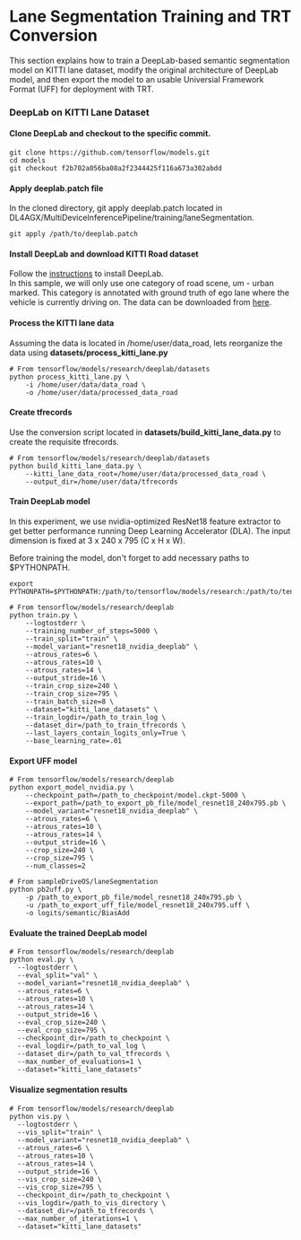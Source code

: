 # Lane Segmentation Training and TRT Conversion

This section explains how to train a DeepLab-based semantic segmentation model on KITTI lane dataset, modify the original architecture of DeepLab model, and then export the model to an usable Universial Framework Format (UFF) for deployment with TRT.

### DeepLab on KITTI Lane Dataset
#### Clone DeepLab and checkout to the specific commit.
```Shell
git clone https://github.com/tensorflow/models.git
cd models
git checkout f2b702a056ba08a2f2344425f116a673a302abdd
```
#### Apply deeplab.patch file
In the cloned directory, git apply deeplab.patch located in DL4AGX/MultiDeviceInferencePipeline/training/laneSegmentation.
```Shell
git apply /path/to/deeplab.patch
```
#### Install DeepLab and download KITTI Road dataset
Follow the [instructions](https://github.com/tensorflow/models/blob/master/research/deeplab/g3doc/installation.md) to install DeepLab.  
In this sample, we will only use one category of road scene, um - urban marked. This category is annotated with ground truth of ego lane where the vehicle is currently driving on. The data can be downloaded from [here](http://www.cvlibs.net/download.php?file=data_road.zip).

#### Process the KITTI lane data
Assuming the data is located in /home/user/data_road, lets reorganize the data using **datasets/process_kitti_lane.py**
```Shell
# From tensorflow/models/research/deeplab/datasets
python process_kitti_lane.py \ 
    -i /home/user/data/data_road \
    -o /home/user/data/processed_data_road
```
#### Create tfrecords
Use the conversion script located in **datasets/build_kitti_lane_data.py** to create the requisite tfrecords.
```Shell
# From tensorflow/models/research/deeplab/datasets
python build_kitti_lane_data.py \ 
    --kitti_lane_data_root=/home/user/data/processed_data_road \
    --output_dir=/home/user/data/tfrecords
```
#### Train DeepLab model
In this experiment, we use nvidia-optimized ResNet18 feature extractor to get better performance running Deep Learning Accelerator (DLA). The input dimension is fixed at 3 x 240 x 795 (C x H x W).

Before training the model, don't forget to add necessary paths to $PYTHONPATH.
```Shell
export PYTHONPATH=$PYTHONPATH:/path/to/tensorflow/models/research:/path/to/tensorflow/models/research/slim
```
```Shell
# From tensorflow/models/research/deeplab
python train.py \
    --logtostderr \
    --training_number_of_steps=5000 \
    --train_split="train" \
    --model_variant="resnet18_nvidia_deeplab" \
    --atrous_rates=6 \
    --atrous_rates=10 \
    --atrous_rates=14 \
    --output_stride=16 \
    --train_crop_size=240 \
    --train_crop_size=795 \
    --train_batch_size=8 \
    --dataset="kitti_lane_datasets" \
    --train_logdir=/path_to_train_log \
    --dataset_dir=/path_to_train_tfrecords \
    --last_layers_contain_logits_only=True \
    --base_learning_rate=.01
```
#### Export UFF model
```Shell
# From tensorflow/models/research/deeplab
python export_model_nvidia.py \
    --checkpoint_path=/path_to_checkpoint/model.ckpt-5000 \
    --export_path=/path_to_export_pb_file/model_resnet18_240x795.pb \
    --model_variant="resnet18_nvidia_deeplab" \
    --atrous_rates=6 \
    --atrous_rates=10 \
    --atrous_rates=14 \
    --output_stride=16 \
    --crop_size=240 \
    --crop_size=795 \
    --num_classes=2

# From sampleDriveOS/laneSegmentation
python pb2uff.py \
    -p /path_to_export_pb_file/model_resnet18_240x795.pb \
    -u /path_to_export_uff_file/model_resnet18_240x795.uff \
    -o logits/semantic/BiasAdd
```

#### Evaluate the trained DeepLab model
```Shell
# From tensorflow/models/research/deeplab
python eval.py \
  --logtostderr \
  --eval_split="val" \
  --model_variant="resnet18_nvidia_deeplab" \
  --atrous_rates=6 \
  --atrous_rates=10 \
  --atrous_rates=14 \
  --output_stride=16 \
  --eval_crop_size=240 \
  --eval_crop_size=795 \
  --checkpoint_dir=/path_to_checkpoint \
  --eval_logdir=/path_to_val_log \
  --dataset_dir=/path_to_val_tfrecords \
  --max_number_of_evaluations=1 \
  --dataset="kitti_lane_datasets"
```
#### Visualize segmentation results
```Shell
# From tensorflow/models/research/deeplab
python vis.py \
  --logtostderr \
  --vis_split="train" \
  --model_variant="resnet18_nvidia_deeplab" \
  --atrous_rates=6 \
  --atrous_rates=10 \
  --atrous_rates=14 \
  --output_stride=16 \
  --vis_crop_size=240 \
  --vis_crop_size=795 \
  --checkpoint_dir=/path_to_checkpoint \
  --vis_logdir=/path_to_vis_directory \
  --dataset_dir=/path_to_tfrecords \
  --max_number_of_iterations=1 \
  --dataset="kitti_lane_datasets"
```

